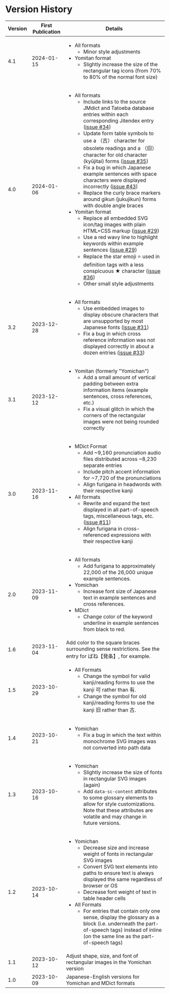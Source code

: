 # Version History

Version | First Publication | Details
-- | -- | --
4.1 | 2024-01-15 | <ul><li>All formats<ul><li>Minor style adjustments</li></ul></li><li>Yomitan format<ul><li>Slightly increase the size of the rectangular tag icons (from 70% to 80% of the normal font size)</li></ul></li></ul>
4.0 | 2024-01-06 | <ul><li>All formats<ul><li>Include links to the source JMdict and Tatoeba database entries within each corresponding Jitendex entry (<a href='https://github.com/stephenmk/Jitendex/issues/34'>issue #34</a>)</li><li>Update form table symbols to use a （古） character for obsolete readings and a （旧） character for old character (kyūjitai) forms (<a href='https://github.com/stephenmk/Jitendex/issues/35'>issue #35</a>)</li><li>Fix a bug in which Japanese example sentences with space characters were displayed incorrectly (<a href='https://github.com/stephenmk/Jitendex/issues/43'>issue #43</a>)</li><li>Replace the curly brace markers around gikun (jukujikun) forms with double angle braces</li></li></ul></li><li>Yomitan format<ul><li>Replace all embedded SVG icon/tag images with plain HTML+CSS markup (<a href='https://github.com/stephenmk/Jitendex/issues/29'>issue #29</a>)</li><li>Use a red wavy line to highlight keywords within example sentences (<a href='https://github.com/stephenmk/Jitendex/issues/29'>issue #29</a>)</li><li>Replace the star emoji ⭐ used in definition tags with a less conspicuous ★ character (<a href='https://github.com/stephenmk/Jitendex/issues/36'>issue #36</a>)</li><li>Other small style adjustments</li></ul></ul>
3.2 | 2023-12-28 | <ul><li>All formats<ul><li>Use embedded images to display obscure characters that are unsupported by most Japanese fonts (<a href='https://github.com/stephenmk/Jitendex/issues/31'>issue #31</a>)</li><li>Fix a bug in which cross reference information was not displayed correctly in about a dozen entries (<a href='https://github.com/stephenmk/Jitendex/issues/33'>issue #33</a>)</li></ul></li></ul>
3.1 | 2023-12-12 | <ul><li>Yomitan (formerly "Yomichan")<ul><li>Add a small amount of vertical padding between extra information items (example sentences, cross references, etc.)</li><li>Fix a visual glitch in which the corners of the rectangular images were not being rounded correctly</li></ul></li></ul>
3.0 | 2023-11-16 | <ul><li>MDict Format<ul><li>Add ~9,160 pronunciation audio files distributed across ~8,230 separate entries</li><li>Include pitch accent information for ~7,720 of the pronunciations</li><li>Align furigana in headwords with their respective kanji</li></ul></li><li>All formats<ul><li>Rewrite and expand the text displayed in all part-of-speech tags, miscellaneous tags, etc. (<a href='https://github.com/stephenmk/Jitendex/discussions/11'>issue #11</a>)</li><li>Align furigana in cross-referenced expressions with their respective kanji</li></ul></li></ul>
2.0 | 2023-11-09 | <ul><li>All formats<ul><li>Add furigana to approximately 22,000 of the 26,000 unique example sentences.</li></ul></li><li>Yomichan<ul><li>Increase font size of Japanese text in example sentences and cross references.</li></ul></li><li>MDict<ul><li>Change color of the keyword underline in example sentences from black to red.</li></ul></li></ul>
1.6 | 2023-11-04 | Add color to the square braces surrounding sense restrictions. See the entry for ばね【発条】, for example.
1.5 | 2023-10-29 | <ul><li>All Formats<ul><li>Change the symbol for valid kanji/reading forms to use the kanji 可 rather than 有.</li><li>Change the symbol for old kanji/reading forms to use the kanji 旧 rather than 古.</li></ul></li></ul>
1.4 | 2023-10-21 | <ul><li>Yomichan<ul><li>Fix a bug in which the text within monochrome SVG images was not converted into path data</li></ul></li></ul>
1.3 | 2023-10-16 | <ul><li>Yomichan<ul><li>Slightly increase the size of fonts in rectangular SVG images (again)</li><li>Add `data-sc-content` attributes to some glossary elements to allow for style customizations. Note that these attributes are volatile and may change in future versions.</li></ul></li></ul>
1.2 | 2023-10-14 | <ul><li>Yomichan<ul><li>Decrease size and increase weight of fonts in rectangular SVG images</li><li>Convert SVG text elements into paths to ensure text is always displayed the same regardless of browser or OS</li><li>Decrease font weight of text in table header cells</li></ul></li><li>All Formats<ul><li>For entries that contain only one sense, display the glossary as a block (i.e. underneath the part-of-speech tags) instead of inline (on the same line as the part-of-speech tags)</li></ul></li></ul>
1.1 | 2023-10-12 | Adjust shape, size, and font of rectangular images in the Yomichan version
1.0 | 2023-10-09 | Japanese-English versions for Yomichan and MDict formats

